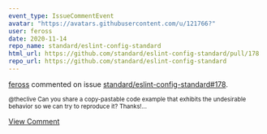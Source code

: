 ```yaml
---
event_type: IssueCommentEvent
avatar: "https://avatars.githubusercontent.com/u/121766?"
user: feross
date: 2020-11-14
repo_name: standard/eslint-config-standard
html_url: https://github.com/standard/eslint-config-standard/pull/178
repo_url: https://github.com/standard/eslint-config-standard
---
```


<a href='https://github.com/feross' target='_blank'>feross</a> commented on issue <a href='https://github.com/standard/eslint-config-standard/pull/178' target='_blank'>standard/eslint-config-standard#178</a>.

<small>@theclive Can you share a copy-pastable code example that exhibits the undesirable behavior so we can try to reproduce it? Thanks!...</small>

<a href='https://github.com/standard/eslint-config-standard/pull/178' target='_blank'>View Comment</a>